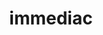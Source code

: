 ---
title: immediac
image: /public/immediac/logo.png
tags:
  - SwiftUI
  - REST
  - C#
  - HTML
  - CSS
link: immediac
---